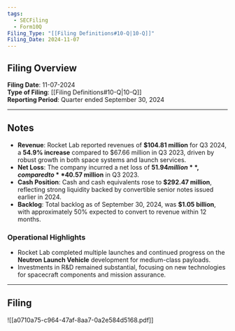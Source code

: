 ```yaml
---
tags:
  - SECFiling
  - Form10Q
Filing_Type: "[[Filing Definitions#10-Q|10-Q]]"
Filing_Date: 2024-11-07  
---
```

## Filing Overview

**Filing Date**: 11-07-2024  
**Type of Filing**: [[Filing Definitions#10-Q|10-Q]]  
**Reporting Period**: Quarter ended September 30, 2024  

---

## Notes  

- **Revenue**: Rocket Lab reported revenues of **$104.81 million** for Q3 2024, a **54.9% increase** compared to $67.66 million in Q3 2023, driven by robust growth in both space systems and launch services.  
- **Net Loss**: The company incurred a net loss of **$51.94 million**, compared to **$40.57 million** in Q3 2023.  
- **Cash Position**: Cash and cash equivalents rose to **$292.47 million**, reflecting strong liquidity backed by convertible senior notes issued earlier in 2024.  
- **Backlog**: Total backlog as of September 30, 2024, was **$1.05 billion**, with approximately 50% expected to convert to revenue within 12 months.  

### Operational Highlights  

- Rocket Lab completed multiple launches and continued progress on the **Neutron Launch Vehicle** development for medium-class payloads.  
- Investments in R&D remained substantial, focusing on new technologies for spacecraft components and mission assurance.  

---

## Filing  

![[a0710a75-c964-47af-8aa7-0a2e584d5168.pdf]]
